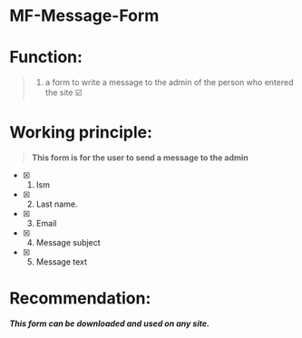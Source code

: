 # MF-Message-Form

# Function:
>1. a form to write a message to the admin of the person who entered the site :ballot_box_with_check:

# Working principle:
> **This form is for the user to send a message to the admin**
- [x] 1. Ism
- [x] 2. Last name.
- [x] 3. Email
- [x] 4. Message subject
- [x] 5. Message text

# Recommendation:
 ***This form can be downloaded and used on any site.***
